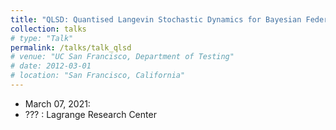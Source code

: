 ```yaml
---
title: "QLSD: Quantised Langevin Stochastic Dynamics for Bayesian Federated Learning"
collection: talks
# type: "Talk"
permalink: /talks/talk_qlsd
# venue: "UC San Francisco, Department of Testing"
# date: 2012-03-01
# location: "San Francisco, California"
---
```


- March 07, 2021: 
- ??? : Lagrange Research Center
